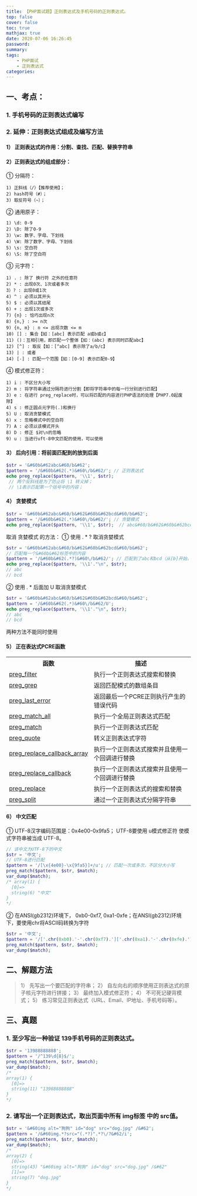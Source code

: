 ```yaml
---
title: 【PHP面试题】正则表达式及手机号码的正则表达式。
top: false
cover: false
toc: true
mathjax: true
date: 2020-07-06 16:26:45
password:
summary:
tags:
    - PHP面试
    - 正则表达式
categories:
---
```

## 一、考点：
### 1. 手机号码的正则表达式编写
### 2. 延伸：正则表达式组成及编写方法
####  1） 正则表达式的作用：分割、查找、匹配、替换字符串
####  2）正则表达式的组成部分：

① 分隔符：

    1) 正斜线（/）【推荐使用】；
    2) hash符号（#）；
    3) 取反符号（~）；

② 通用原子：

    1) \d: 0-9
    2) \D: 除了0-9
    3) \w: 数字、字母、下划线
    4) \W: 除了数字、字母、下划线
    5) \s: 空白符
    6) \S: 除了空白符

③ 元字符：

    1) . : 除了 换行符 之外的任意符
    2) * : 出现0次、1次或者多次
    3）? : 出现0或1次
    4) ^ : 必须以其开头
    5) $ : 必须以其结尾
    6) + : 出现1次或多次
    7) {n} : 恰巧出现n次
    8) {n,} : >= n次
    9) {n, m} : n <= 出现次数 <= m
    10) [] : 集合【如：[abc] 表示匹配 a或b或c】
    11) ()：互相引用，即匹配一个整体【如：(abc) 表示同时匹配abc】
    12) [^] : 取反【如：[^abc] 表示除了a/b/c】
    13) | : 或者
    14) [-] : 匹配一个范围【如：[0-9] 表示匹配0-9】

④ 模式修正符：

    1) i : 不区分大小写
    2) m : 将字符串通过分隔符进行分割【即将字符串中的每一行分别进行匹配】
    3) e : 在进行 preg_replace时，可以将匹配的内容进行PHP语法的处理【PHP7.0起废除】
    4) s : 修正圆点元字符(.)和换行
    5) U : 取消贪婪模式
    6) x : 忽略模式中的空白符
    7) A : 必须以该模式开头
    8) D : 修正 $对\n的忽略
    9) u : 当进行uft-8中文匹配的使用，可以使用

####  3） 后向引用：将前面匹配到的放到后面

```php
$str = '&#60b&#62abc&#60/b&#62';
$pattern = '/&#60b&#62(.*)&#60\/b&#62/'; // 正则表达式
echo preg_replace($pattern, '\\1', $str); 
 // 两个反斜线是为了防止将 \1 转义掉；
 // \1表示匹配第一个括号中的内容；
```

####  4） 贪婪模式
```php
$str = '&#60b&#62abc&#60/b&#62&#60b&#62bcd&#60/b&#62'; 
$pattern = '/&#60b&#62(.*)&#60\/b&#62/'; // 贪婪模式
echo preg_replace($pattern, '\\1', $str);  // abc&#60/b&#62&#60b&#62bcd
```
取消 贪婪模式 的方法：
① 使用 . * ? 取消贪婪模式
```php
$str = '&#60b&#62abc&#60/b&#62&#60b&#62bcd&#60/b&#62'; 
// 匹配每一个&#60b&#62标签中的内容
$pattern = '/&#60b&#62(.*?)&#60\/b&#62/'; // 匹配到了abc和bcd（从[b]开始，匹配到了abc，遇到[/b]结束；再次遇到[b]开始，匹配到了bcd，遇到[/b]结束）
echo preg_replace($pattern, '\\1'."\n", $str); 
// abc
// bcd
```
② 使用 . * 后面加 U 取消贪婪模式

```php
$str = '&#60b&#62abc&#60/b&#62&#60b&#62bcd&#60/b&#62';
$pattern = '/&#60b&#62(.*)&#60\/b&#62/U';
echo preg_replace($pattern, '\\1'."\n", $str); 
// abc
// bcd

```

两种方法不能同时使用

#### 5） 正在表达式PCRE函数
<table><tbody><tr><th>函数</th><th>描述</th></tr>
<tr><td>
<a href="https://www.runoob.com/php/php-preg_filter.html" target="_blank">preg_filter</a> </td><td> 执行一个正则表达式搜索和替换</td></tr><tr><td>
<a href="https://www.runoob.com/php/php-preg_grep.html" target="_blank">preg_grep</a> </td><td> 返回匹配模式的数组条目</td></tr><tr><td>
<a href="https://www.runoob.com/php/php-preg_last_error.html" target="_blank">preg_last_error</a> </td><td> 返回最后一个PCRE正则执行产生的错误代码</td></tr><tr><td>
<a href="https://www.runoob.com/php/php-preg_match_all.html" target="_blank">preg_match_all</a> </td><td> 执行一个全局正则表达式匹配</td></tr><tr><td>
<a href="https://www.runoob.com/php/php-preg_match.html" target="_blank">preg_match</a> </td><td> 执行一个正则表达式匹配</td></tr><tr><td>
<a href="https://www.runoob.com/php/php-preg_quote.html" target="_blank">preg_quote</a> </td><td> 转义正则表达式字符</td></tr><tr><td>
<a href="https://www.runoob.com/php/php-preg_replace_callback_array.html" target="_blank">preg_replace_callback_array</a> </td><td> 执行一个正则表达式搜索并且使用一个回调进行替换</td></tr><tr><td>
<a href="https://www.runoob.com/php/php-preg_replace_callback.html" target="_blank">preg_replace_callback</a> </td><td> 执行一个正则表达式搜索并且使用一个回调进行替换</td></tr><tr><td>
<a href="https://www.runoob.com/php/php-preg_replace.html" target="_blank">preg_replace</a> </td><td> 执行一个正则表达式的搜索和替换</td></tr><tr><td>
<a href="https://www.runoob.com/php/php-preg_split.html" target="_blank">preg_split</a> </td><td> 通过一个正则表达式分隔字符串</td></tr></tbody></table>

#### 6） 中文匹配

① UTF-8汉字编码范围是：0x4e00-0x9fa5； UTF-8要使用 u模式修正符 使模式字符串被当成 UTF-8。

```php
// 该中文为UTF-8下的中文
$str = '中文'; 
// UTF-8进行匹配
$pattern = '/[\x{4e00}-\x{9fa5}]+/u'; // 匹配一次或多次，不区分大小写
preg_match($pattern, $str, $match);
var_dump($match);
/* array(1) {
  [0]=>
  string(6) "中文"
}
*/
```
② 在ANSI(gb2312)环境下， 0xb0-0xf7, 0xa1-0xfe；在ANSI(gb2312)环境下，要使用chr将ASCII码转换为字符

```php
$str = '中文';
$pattern = '/['.chr(0xb0).'-'.chr(0xf7).']['.chr(0xa1).'-'.chr(0xfe).']/';
preg_match($pattern, $str, $match);
var_dump($match);
```
## 二、解题方法

> 1） 先写出一个要匹配的字符串；
2） 自左向右的顺序使用正则表达式的原子核元字符进行拼接；
3） 最终加入模式修正符；
4） 不可死记硬背模式；
5） 练习常见正则表达式（URL、Email、IP地址、手机号码等）。

## 三、真题
### 1. 至少写出一种验证 139手机号码的正则表达式。
```php
$str = '13988888888';
$pattern = '/^139\d{8}$/';
preg_match($pattern, $str, $match);
var_dump($match);
/*
array(1) {
  [0]=>
  string(11) "13988888888"
}
*/
```

### 2. 请写出一个正则表达式，取出页面中所有 img标签 中的 src值。

```php
$str = '&#60img alt="狗狗" id="dog" src="dog.jpg" /&#62';
$pattern = '/&#60img.*?src="(.*?)".*?\/?&#62/i';
preg_match($pattern, $str, $match);
var_dump($match);
/*
array(2) {
  [0]=>
  string(43) "&#60img alt="狗狗" id="dog" src="dog.jpg" /&#62"
  [1]=>
  string(7) "dog.jpg"
}
*/
```